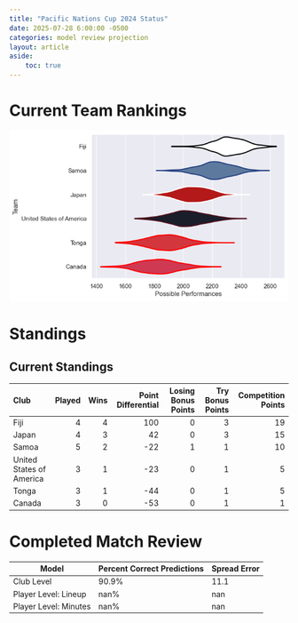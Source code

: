 ```yaml
---  
title: "Pacific Nations Cup 2024 Status"  
date: 2025-07-28 6:00:00 -0500  
categories: model review projection  
layout: article  
aside:  
    toc: true  
---
```

# Current Team Rankings


![Club Rankings](plots/rankings_Pacific_Nations_Cup_2024.png)
# Standings

## Current Standings


| Club                     |   Played |   Wins |   Point Differential |   Losing Bonus Points |   Try Bonus Points |   Competition Points |
|:-------------------------|---------:|-------:|---------------------:|----------------------:|-------------------:|---------------------:|
| Fiji                     |        4 |      4 |                  100 |                     0 |                  3 |                   19 |
| Japan                    |        4 |      3 |                   42 |                     0 |                  3 |                   15 |
| Samoa                    |        5 |      2 |                  -22 |                     1 |                  1 |                   10 |
| United States of America |        3 |      1 |                  -23 |                     0 |                  1 |                    5 |
| Tonga                    |        3 |      1 |                  -44 |                     0 |                  1 |                    5 |
| Canada                   |        3 |      0 |                  -53 |                     0 |                  1 |                    1 |



# Completed Match Review


| Model | Percent Correct Predictions | Spread Error |
| ------ | ------ | ------ |
| Club Level | 90.9% | 11.1 |
| Player Level: Lineup | nan% | nan |
| Player Level: Minutes | nan% | nan |

